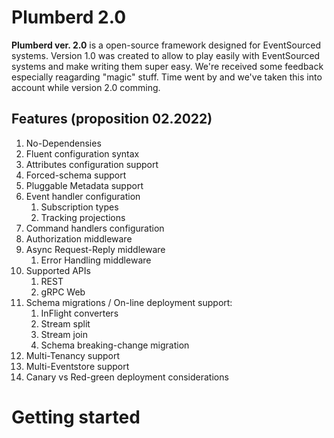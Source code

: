 # Plumberd 2.0

**Plumberd ver. 2.0** is a open-source framework designed for EventSourced systems. Version 1.0 was created to allow to play easily with EventSourced systems and make writing them super easy. We're received some feedback especially reagarding "magic" stuff. Time went by and we've taken this into account while version 2.0 comming.  

## Features (proposition 02.2022)

1. No-Dependensies
1. Fluent configuration syntax
1. Attributes configuration support
1. Forced-schema support
1. Pluggable Metadata support
1. Event handler configuration
    1. Subscription types
    1. Tracking projections
1. Command handlers configuration
1. Authorization middleware
1. Async Request-Reply middleware 
    1. Error Handling middleware
1. Supported APIs
    1. REST
    1. gRPC Web
1. Schema migrations / On-line deployment support:
    1. InFlight converters
    1. Stream split
    1. Stream join
    1. Schema breaking-change migration
1. Multi-Tenancy support
1. Multi-Eventstore support
1. Canary vs Red-green deployment considerations 

# Getting started
